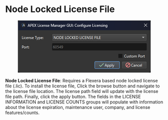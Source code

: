 # Node Locked License File

<figure><img src="../.gitbook/assets/configureLicenseDialog2025.15.png" alt=""><figcaption></figcaption></figure>

**Node Locked License File**: Requires a Flexera based node locked license file (.lic). To install the license file, Click the browse button and navigate to the license file location. The license path field will update with the license file path. Finally, click the apply button. The fields in the LICENSE INFORMATION and LICENSE COUNTS groups will populate with information about the license expiration, maintenance user, company, and license features/counts.
